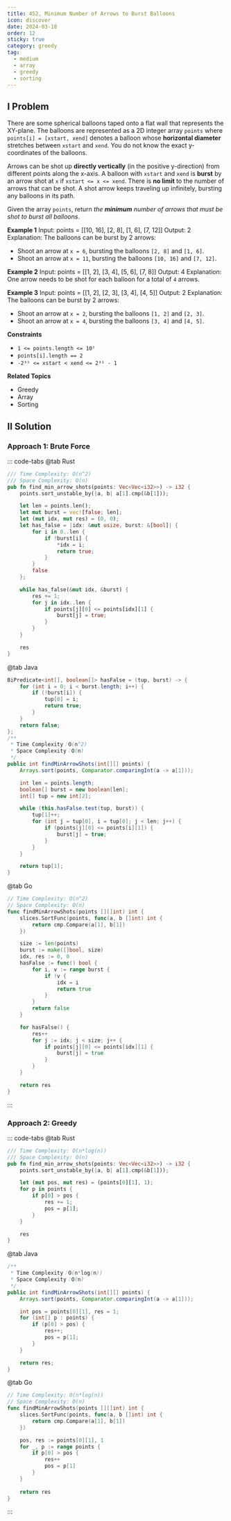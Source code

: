 ```yaml
---
title: 452, Minimum Number of Arrows to Burst Balloons
icon: discover
date: 2024-03-18
order: 12
sticky: true
category: greedy
tag: 
  - medium
  - array
  - greedy
  - sorting
---
```


## I Problem
There are some spherical balloons taped onto a flat wall that represents the XY-plane. The balloons are represented as a 2D integer array `points` where `points[i] = [xstart, xend]` denotes a balloon whose **horizontal diameter** stretches between `xstart` and `xend`. You do not know the exact y-coordinates of the balloons.

Arrows can be shot up **directly vertically** (in the positive y-direction) from different points along the x-axis. A balloon with `xstart` and `xend` is **burst** by an arrow shot at `x` if `xstart <= x <= xend`. There is **no limit** to the number of arrows that can be shot. A shot arrow keeps traveling up infinitely, bursting any balloons in its path.

Given the array `points`, return *the **minimum** number of arrows that must be shot to burst all balloons*.

**Example 1**
Input: points = [[10, 16], [2, 8], [1, 6], [7, 12]]
Output: 2
Explanation: The balloons can be burst by 2 arrows:
- Shoot an arrow at `x = 6`, bursting the balloons `[2, 8]` and `[1, 6]`.
- Shoot an arrow at `x = 11`, bursting the balloons `[10, 16]` and `[7, 12]`.

**Example 2**
Input: points = [[1, 2], [3, 4], [5, 6], [7, 8]]
Output: 4
Explanation: One arrow needs to be shot for each balloon for a total of `4` arrows.

**Example 3**
Input: points = [[1, 2], [2, 3], [3, 4], [4, 5]]
Output: 2
Explanation: The balloons can be burst by 2 arrows:
- Shoot an arrow at `x = 2`, bursting the balloons `[1, 2]` and `[2, 3]`.
- Shoot an arrow at `x = 4`, bursting the balloons `[3, 4]` and `[4, 5]`.

**Constraints**
- `1 <= points.length <= 10⁵`
- `points[i].length == 2`
- `-2³¹ <= xstart < xend <= 2³¹ - 1`

**Related Topics**
- Greedy
- Array
- Sorting


## II Solution
### Approach 1: Brute Force
::: code-tabs
@tab Rust
```rust
/// Time Complexity: O(n^2)
/// Space Complexity: O(n)
pub fn find_min_arrow_shots(points: Vec<Vec<i32>>) -> i32 {
    points.sort_unstable_by(|a, b| a[1].cmp(&b[1]));

    let len = points.len();
    let mut burst = vec![false; len];
    let (mut idx, mut res) = (0, 0);
    let has_false = |idx: &mut usize, burst: &[bool]| {
        for i in 0..len {
            if !burst[i] {
                *idx = i;
                return true;
            }
        }
        false
    };

    while has_false(&mut idx, &burst) {
        res += 1;
        for j in idx..len {
            if points[j][0] <= points[idx][1] {
                burst[j] = true;
            }
        }
    }

    res
}
```

@tab Java
```java
BiPredicate<int[], boolean[]> hasFalse = (tup, burst) -> {
    for (int i = 0; i < burst.length; i++) {
        if (!burst[i]) {
            tup[0] = i;
            return true;
        }
    }
    return false;
};
/**
 * Time Complexity：O(n^2)
 * Space Complexity：O(n)
 */
public int findMinArrowShots(int[][] points) {
    Arrays.sort(points, Comparator.comparingInt(a -> a[1]));

    int len = points.length;
    boolean[] burst = new boolean[len];
    int[] tup = new int[2];

    while (this.hasFalse.test(tup, burst)) {
        tup[1]++;
        for (int j = tup[0], i = tup[0]; j < len; j++) {
            if (points[j][0] <= points[i][1]) {
                burst[j] = true;
            }
        }
    }

    return tup[1];
}
```

@tab Go
```go
// Time Complexity: O(n^2)
// Space Complexity: O(n)
func findMinArrowShots(points [][]int) int {
    slices.SortFunc(points, func(a, b []int) int {
        return cmp.Compare(a[1], b[1])
    })

    size := len(points)
    burst := make([]bool, size)
    idx, res := 0, 0
    hasFalse := func() bool {
        for i, v := range burst {
            if !v {
                idx = i
                return true
            }
        }
        return false
    }

    for hasFalse() {
        res++
        for j := idx; j < size; j++ {
            if points[j][0] <= points[idx][1] {
                burst[j] = true
            }
        }
    }

    return res
}
```
:::

### Approach 2: Greedy
::: code-tabs
@tab Rust
```rust
/// Time Complexity: O(n*log(n))
/// Space Complexity: O(n)
pub fn find_min_arrow_shots(points: Vec<Vec<i32>>) -> i32 {
    points.sort_unstable_by(|a, b| a[1].cmp(&b[1]));

    let (mut pos, mut res) = (points[0][1], 1);
    for p in points {
        if p[0] > pos {
            res += 1;
            pos = p[1];
        }
    }

    res
}
```

@tab Java
```java
/**
 * Time Complexity：O(n*log(n))
 * Space Complexity：O(n)
 */
public int findMinArrowShots(int[][] points) {
    Arrays.sort(points, Comparator.comparingInt(a -> a[1]));

    int pos = points[0][1], res = 1;
    for (int[] p : points) {
        if (p[0] > pos) {
            res++;
            pos = p[1];
        }
    }

    return res;
}
```

@tab Go
```go
// Time Complexity: O(n*log(n))
// Space Complexity: O(n)
func findMinArrowShots(points [][]int) int {
    slices.SortFunc(points, func(a, b []int) int {
        return cmp.Compare(a[1], b[1])
    })

    pos, res := points[0][1], 1  
    for _, p := range points {
        if p[0] > pos {
            res++
            pos = p[1]
        }
    }
    
    return res
}
```
:::
